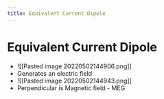 ```yaml
---
title: Equivalent Current Dipole
---
```


# Equivalent Current Dipole
- ![[Pasted image 20220502144906.png]]
- Generates an electric field
- ![[Pasted image 20220502144943.png]]
- Perpendicular is Magnetic field - MEG




























